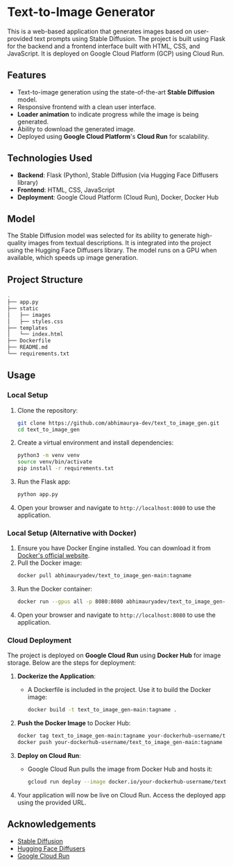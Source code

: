 # Text-to-Image Generator

This is a web-based application that generates images based on user-provided text prompts using Stable Diffusion. The project is built using Flask for the backend and a frontend interface built with HTML, CSS, and JavaScript. It is deployed on Google Cloud Platform (GCP) using Cloud Run.

## Features

- Text-to-image generation using the state-of-the-art **Stable Diffusion** model.
- Responsive frontend with a clean user interface.
- **Loader animation** to indicate progress while the image is being generated.
- Ability to download the generated image.
- Deployed using **Google Cloud Platform**'s **Cloud Run** for scalability.

## Technologies Used

- **Backend**: Flask (Python), Stable Diffusion (via Hugging Face Diffusers library)
- **Frontend**: HTML, CSS, JavaScript
- **Deployment**: Google Cloud Platform (Cloud Run), Docker, Docker Hub

## Model

The Stable Diffusion model was selected for its ability to generate high-quality images from textual descriptions. It is integrated into the project using the Hugging Face Diffusers library. The model runs on a GPU when available, which speeds up image generation.

## Project Structure

```bash
.
├── app.py
├── static
│   ├── images
│   ├── styles.css
├── templates
│   └── index.html
├── Dockerfile
├── README.md
└── requirements.txt
```

## Usage

### Local Setup

1. Clone the repository:

   ```bash
   git clone https://github.com/abhimaurya-dev/text_to_image_gen.git
   cd text_to_image_gen
   ```

2. Create a virtual environment and install dependencies:

   ```bash
   python3 -m venv venv
   source venv/bin/activate
   pip install -r requirements.txt
   ```

3. Run the Flask app:

   ```bash
   python app.py
   ```

4. Open your browser and navigate to `http://localhost:8080` to use the application.

### Local Setup (Alternative with Docker)

1. Ensure you have Docker Engine installed. You can download it from [Docker's official website](https://www.docker.com/get-started).
2. Pull the Docker image:
   ```bash
   docker pull abhimauryadev/text_to_image_gen-main:tagname
   ```
3. Run the Docker container:
   ```bash
   docker run --gpus all -p 8080:8080 abhimauryadev/text_to_image_gen-main:tagname
   ```
4. Open your browser and navigate to `http://localhost:8080` to use the application.

### Cloud Deployment

The project is deployed on **Google Cloud Run** using **Docker Hub** for image storage. Below are the steps for deployment:

1. **Dockerize the Application**:

   - A Dockerfile is included in the project. Use it to build the Docker image:
     ```bash
     docker build -t text_to_image_gen-main:tagname .
     ```

2. **Push the Docker Image** to Docker Hub:

   ```bash
   docker tag text_to_image_gen-main:tagname your-dockerhub-username/text_to_image_gen-main:tagname
   docker push your-dockerhub-username/text_to_image_gen-main:tagname
   ```

3. **Deploy on Cloud Run**:

   - Google Cloud Run pulls the image from Docker Hub and hosts it:
     ```bash
     gcloud run deploy --image docker.io/your-dockerhub-username/text_to_image_gen-main:tagname --platform managed
     ```

4. Your application will now be live on Cloud Run. Access the deployed app using the provided URL.

## Acknowledgements

- [Stable Diffusion](https://huggingface.co/CompVis/stable-diffusion-v1-4)
- [Hugging Face Diffusers](https://huggingface.co/docs/diffusers/index)
- [Google Cloud Run](https://cloud.google.com/run)

